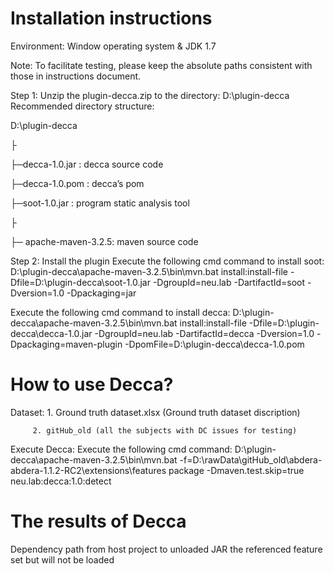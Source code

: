 # Installation instructions

Environment: Window operating system  & JDK 1.7

Note: To facilitate testing, please keep the absolute paths consistent with those in instructions document.

Step 1: Unzip the plugin-decca.zip to the directory: D:\plugin-decca
Recommended directory structure:

D:\plugin-decca

├

├─decca-1.0.jar : decca source code

├─decca-1.0.pom : decca’s pom 

├─soot-1.0.jar : program static analysis tool

├

├─ apache-maven-3.2.5: maven source code

Step 2: Install the plugin
Execute the following cmd command to install soot:
D:\plugin-decca\apache-maven-3.2.5\bin\mvn.bat install:install-file  -Dfile=D:\plugin-decca\soot-1.0.jar  -DgroupId=neu.lab  -DartifactId=soot -Dversion=1.0 -Dpackaging=jar


Execute the following cmd command to install decca:
D:\plugin-decca\apache-maven-3.2.5\bin\mvn.bat install:install-file  -Dfile=D:\plugin-decca\decca-1.0.jar  -DgroupId=neu.lab  -DartifactId=decca -Dversion=1.0 -Dpackaging=maven-plugin -DpomFile=D:\plugin-decca\decca-1.0.pom



# How to use Decca?

Dataset: 1. Ground truth dataset.xlsx (Ground truth dataset discription)
         
         2. gitHub_old (all the subjects with DC issues for testing)

Execute Decca:
Execute the following cmd command:
D:\plugin-decca\apache-maven-3.2.5\bin\mvn.bat -f=D:\rawData\gitHub_old\abdera-abdera-1.1.2-RC2\extensions\features package -Dmaven.test.skip=true neu.lab:decca:1.0:detect

# The results of Decca

<project project="Project name" projectInfo=" Absolute path of the project">
  <conflicts>
    <conflictJar groupId-artifactId="Conflicting JAR name" versions="Version No." riskLevel="Warning level"">
      <versions>
        <version versionId="Unloaded conflicting version" loaded="false">
          <path>Dependency path from host project to unloaded JAR</path>
        </version>
      </versions>
      <RiskMethods tip="method that may be used but will not be loaded !">
        <RiskMthd>the referenced feature set but will not be loaded</RiskMthd>
      </RiskMethods>
    </conflictJar>
  </conflicts>
</project>



